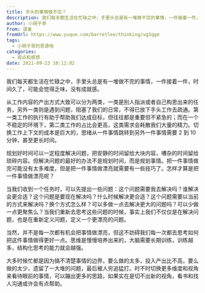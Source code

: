 ```yaml
---
title: 手头的事情做不完？
description: 我们每天都生活在忙碌之中，手里头总是有一堆做不完的事情，一件接着一件，时间久了，可能会觉得乏味，没有成就感。从工作内容的产出方式大致可以分为两类，一类是别人指派或者自己构思出来的任务，另外一类则是遇到问题，阻塞了我们的日常，不得已放下手头工作去疏通。第一类工作的执行有助于帮助我们达成目标，但往...
author: 小胡子哥
from: 语雀
fromUrl: https://www.yuque.com/barretlee/thinking/vg3qgm
tags:
  - 小胡子哥的思源地
categories:
  - 观点和感想
date: 2021-09-23 10:12:02
---
```


我们每天都生活在忙碌之中，手里头总是有一堆做不完的事情，一件接着一件，时间久了，可能会觉得乏味，没有成就感。

从工作内容的产出方式大致可以分为两类，一类是别人指派或者自己构思出来的任务，另外一类则是遇到问题，阻塞了我们的日常，不得已放下手头工作去疏通。第一类工作的执行有助于帮助我们达成目标，但往往都是重要但不紧急的；而在一个不稳定的环境下，第二类工作的占比会更高，这类需求会耗散我们大量的精力。切换工作上下文的成本是巨大的，思绪从一件事情跳转到另外一件事情需要 2 到 10 分钟，甚至更长时间。

规划好时间可以一定程度解决问题，把安静的时间留给大块内容，嘈杂的时间留给琐碎内容。但解决问题的最好的办法不是规划时间，而是规划事情。把一件事情做完可能没有太多难度，但是把一件事情做漂亮就需要有一些技巧了。怎样才算是把一件事情做漂亮呢？

当我们收到一个任务时，可以先提出一些问题：这个问题需要我去解决吗？谁解决会更合适？这个问题是要现在解决吗？什么时候解决更合适？这个问题需要以当前的方式来解决吗？换个方式怎么样？可以多做一点去解决更大的问题吗？可以少做一点更聚焦么？当我们重新去思考这些问题的时候，事实上我们不仅仅是在解决问题，也是在重新定义问题，定义一个更漂亮的问题。

当然，并不是每一次都有机会把事情做漂亮，但这不妨碍我们每一次都去思考如何把这件事情做得更好一点。思维是慢慢培养出来的，大脑需要长期训练，训练越多，结构化思考的能力就会越强。

大多时候忙都是因为搞不清楚事情的边界，要么做的太多，投入产出比不高，要么做的太少，遗留了一大堆的问题，最后被人穷追猛打。时不时切换更多维度和视角来看待眼前的事情，可以蹦出更多的思路，如果实在是切不出新的视角，看书和找人沟通或许会有点帮助。



